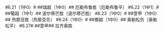 #6.21（1中0）#
##瑞超（1中0）##
厄勒布鲁胜（厄勒布鲁平）
#6.22（1中1）#
##葡超（1中1）##
波尔蒂芒胜（波尔蒂芒胜）
#6.23（1中0）#
##意甲（1中0）##
热那亚胜（热那亚负）
#6.24（1中0）#
##挪超（1中0）##
奥勒松负（奥勒松平）
#6.27#
##意甲##
拉齐奥胜